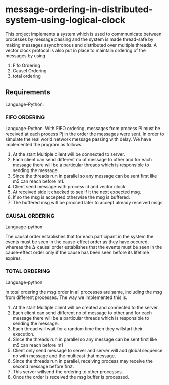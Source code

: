 # message-ordering-in-distributed-system-using-logical-clock
This project implements a system which is used to commnunicate between processes by message passing and the system is made thread-safe by making messages asynchronous and distributed over multiple threads.
A vector clock protocol is also put in place to maintain ordering of the messages by using
1. Fifo Ordering  
2. Causel Ordering  
3. total ordering  
## Requirements
Language-Python.

### FIFO ORDERING


Language-Python.
With FIFO ordering, messages from process Pi must be received at each process Pj in the order the
messages were sent. In order to simulate the real world network message passing with delay. We have
implemented the program as follows.
1. At the start Multiple client will be connected to server.
2. Each client can send different no of message to other and for each message there will be a particular
threads which is responsible to sending the message.
3. Since the threads run in parallel so any message can be sent first like m5 can reach before m1.
4. Client send message with process id and vector clock.
5. At received side it checked to see if it the next expected msg.
6. If so the msg is accepted otherwise the msg is buffered.
7. The buffered msg will be procced later to accept already received msgs.


### CAUSAL ORDERING

 Language-python
 
 The causal order establishes that for each participant in the system the events must be
seen in the cause-effect order as they have occured, whereas the Δ-causal order establishes that the
events must be seen in the cause-effect order only if the cause has been seen before its lifetime
expires.

### TOTAL ORDERING

Language-python

In total ordering the msg order in all processes are same, including the msg from different processes. The
way we implemented this is.
1. At the start Multiple client will be created and connected to the server.
2. Each client can send different no of message to other and for each message there will be a particular
threads which is responsible to sending the message.
3. Each thread will wait for a random time then they willstart their execution.
4. Since the threads run in parallel so any message can be sent first like m5 can reach before m1
5. Client only send message to server and server will add global sequence no with message and the multicast that
message.
6. Since the threads run in parallel, receiving process may receive the second message before first.
7. This server willsend the ordering to other processes.
8. Once the order is received the msg buffer is processed.









